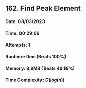 ## 162. Find Peak Element

#### Date: 08/03/2023

#### Time: 00:29:06

#### Attempts: 1

#### Runtime: 0ms (Beats 100%)

#### Memory: 8.9MB (Beats 49.19%)

#### Time Complexity: $O(log(n))$